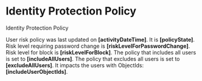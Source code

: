 <properties
	pageTitle="Identity Protection"
	description="Identity Protection"
	infoBubbleText="See details below"
	articleId="IPC_UserRiskPolicy_DoesNotIncludeAllUsers_WithUsersIncluded"
	authors="idamsupport"
	ms.author="sridhara"
	selfHelpType="diagnostics"
	diagnosticScenario="self_diagnostic"
	cloudEnvironments="public, fairfax, usnat, ussec"
	ownershipId="AzureIdentity_IdentityProtection"
/>

# Identity Protection Policy

<!--issueDescription-->Identity Protection Policy<!--/issueDescription-->

User risk policy was last updated on **<!--$activityDateTime-->[activityDateTime]<!--/$activityDateTime-->**. It is **<!--$policyState-->[policyState]<!--/$policyState-->**. Risk level requiring password change is **<!--$riskLevelForPasswordChange-->[riskLevelForPasswordChange]<!--/$riskLevelForPasswordChange-->**. Risk level for block is **<!--$riskLevelForBlock-->[riskLevelForBlock]<!--/$riskLevelForBlock-->**. The policy that includes all users is set to **<!--$includeAllUsers-->[includeAllUsers]<!--/$includeAllUsers-->**. The policy that excludes all users is set to **<!--$excludeAllUsers-->[excludeAllUsers]<!--/$excludeAllUsers-->**. It impacts the users with ObjectIds: **<!--$includeUserObjectIds-->[includeUserObjectIds]<!--/$includeUserObjectIds-->**.
